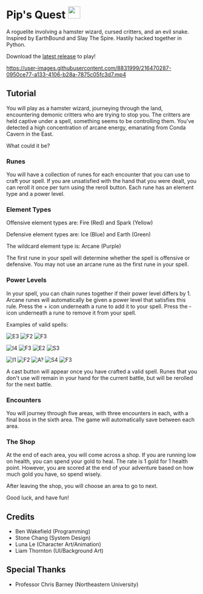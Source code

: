 # Pip's Quest <img src="https://user-images.githubusercontent.com/8831999/217668505-10ab2292-303a-4e26-876a-4df39993b9a3.png" width="32">

A roguelite involving a hamster wizard, cursed critters, and an evil snake. Inspired by EarthBound and Slay The Spire. Hastily hacked together in Python.

Download the [latest release](https://github.com/wenbakefield/PipsQuest/releases) to play!

https://user-images.githubusercontent.com/8831999/216470287-0950ce77-a133-4106-b28a-7875c05fc3d7.mp4

## Tutorial
You will play as a hamster wizard, journeying through the land, encountering demonic critters who are trying to stop you.
The critters are held captive under a spell, something seems to be controlling them.
You've detected a high concentration of arcane energy, emanating from Conda Cavern in the East.

What could it be?

### Runes
You will have a collection of runes for each encounter that you can use to craft your spell.
If you are unsatisfied with the hand that you were dealt, you can reroll it once per turn using the reroll button.
Each rune has an element type and a power level.

### Element Types
Offensive element types are: Fire (Red) and Spark (Yellow)

Defensive element types are: Ice (Blue) and Earth (Green)

The wildcard element type is: Arcane (Purple)

The first rune in your spell will determine whether the spell is offensive or defensive.
You may not use an arcane rune as the first rune in your spell.

### Power Levels
In your spell, you can chain runes together if their power level differs by 1.
Arcane runes will automatically be given a power level that satisfies this rule.
Press the + icon underneath a rune to add it to your spell.
Press the - icon underneath a rune to remove it from your spell.

Examples of valid spells:

![E3](<https://github.com/wenbakefield/pips-quest/blob/master/images/rune_earth/3.png>) ![F2](<https://github.com/wenbakefield/pips-quest/blob/master/images/rune_fire/2.png>) ![F3](<https://github.com/wenbakefield/pips-quest/blob/master/images/rune_fire/3.png>)

![I4](<https://github.com/wenbakefield/pips-quest/blob/master/images/rune_ice/4.png>) ![F3](<https://github.com/wenbakefield/pips-quest/blob/master/images/rune_fire/3.png>) ![E2](<https://github.com/wenbakefield/pips-quest/blob/master/images/rune_earth/2.png>) ![S3](<https://github.com/wenbakefield/pips-quest/blob/master/images/rune_spark/3.png>)

![I1](<https://github.com/wenbakefield/pips-quest/blob/master/images/rune_ice/1.png>) ![F2](<https://github.com/wenbakefield/pips-quest/blob/master/images/rune_fire/2.png>) ![A?](<https://github.com/wenbakefield/pips-quest/blob/master/images/rune_arcane/1.png>) ![S4](<https://github.com/wenbakefield/pips-quest/blob/master/images/rune_spark/4.png>) ![F3](<https://github.com/wenbakefield/pips-quest/blob/master/images/rune_fire/3.png>)

A cast button will appear once you have crafted a valid spell.
Runes that you don't use will remain in your hand for the current battle, but will be rerolled for the next battle.

### Encounters
You will journey through five areas, with three encounters in each, with a final boss in the sixth area.
The game will automatically save between each area.

### The Shop
At the end of each area, you will come across a shop.
If you are running low on health, you can spend your gold to heal.
The rate is 1 gold for 1 health point.
However, you are scored at the end of your adventure based on how much gold you have, so spend wisely.

After leaving the shop, you will choose an area to go to next.

Good luck, and have fun!

## Credits
- Ben Wakefield (Programming)
- Stone Chang (System Design)
- Luna Le (Character Art/Animation)
- Liam Thornton (UI/Background Art)

## Special Thanks
- Professor Chris Barney (Northeastern University)
